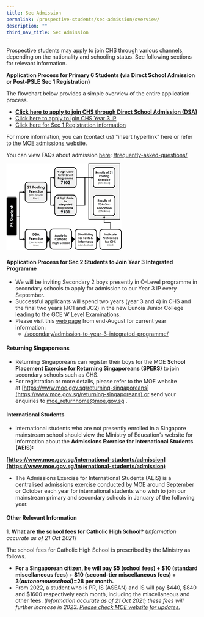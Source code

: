 ```yaml
---
title: Sec Admission
permalink: /prospective-students/sec-admission/overview/
description: ""
third_nav_title: Sec Admission
---
```


Prospective students may apply to join CHS through various channels, depending on the nationality and schooling status. See following sections for relevant information.

**Application Process for Primary 6 Students (via Direct School Admission or Post-PSLE Sec 1 Registration)**

The flowchart below provides a simple overview of the entire application process.

*   **[Click here to apply to join CHS through Direct School Admission (DSA)](https://staging.d26k7rl81eo6rb.amplifyapp.com/prospective-students/Sec-Admission/direct-school-admission/)**
*   [Click here to apply to join CHS Year 3 IP](https://staging.d26k7rl81eo6rb.amplifyapp.com/prospective-students/admission-to-ip-year-3/)
*   [Click here for Sec 1 Registration information](https://staging.d26k7rl81eo6rb.amplifyapp.com/prospective-students/Sec-Admission/level-1-registration/)

For more information, you can (contact us) "insert hyperlink" here or refer to the [MOE admissions website](http://www.moe.gov.sg/education/admissions/secondary-one-posting/).

You can view FAQs about admission [here](https://staging.d26k7rl81eo6rb.amplifyapp.com/secondary/faqs/): [/frequently-asked-questions/](https://staging.d26k7rl81eo6rb.amplifyapp.com/secondary/faqs/)

<img src="/images/ps1.png" style="width:60%">

#### Application Process for Sec 2 Students to Join Year 3 Integrated Programme

*   We will be inviting Secondary 2 boys presently in O-Level programme in secondary schools to apply for admission to our Year 3 IP every September.
*   Successful applicants will spend two years (year 3 and 4) in CHS and the final two years (JC1 and JC2) in the new Eunoia Junior College leading to the GCE ‘A’ Level Examinations.
*   Please visit this [web page](https://staging.d26k7rl81eo6rb.amplifyapp.com/prospective-students/admission-to-ip-year-3/) from end-August for current year information: 
    *   [/secondary/admission-to-year-3-integrated-programme/](https://staging.d26k7rl81eo6rb.amplifyapp.com/prospective-students/admission-to-ip-year-3/)

#### Returning Singaporeans

*   Returning Singaporeans can register their boys for the MOE **School Placement Exercise for Returning Singaporeans (**SPERS**)** to join secondary schools such as CHS.
*   For registration or more details, please refer to the MOE website at [https://www.moe.gov.sg/returning-singaporeans](https://www.moe.gov.sg/returning-singaporeans) or send your enquiries to [moe\_returnhome@moe.gov.sg](mailto:moe_returnhome@moe.gov.sg) .

#### International Students

*   International students who are not presently enrolled in a Singapore mainstream school should view the Ministry of Education’s website for information about the **Admissions Exercise for International Students (AEIS):** 

**[https://www.moe.gov.sg/international-students/admission](https://www.moe.gov.sg/international-students/admission)**

*   The Admissions Exercise for International Students (AEIS) is a centralised admissions exercise conducted by MOE around September or October each year for international students who wish to join our mainstream primary and secondary schools in January of the following year.

#### Other Relevant Information

1. **What are the school fees for Catholic High School?** (_Information accurate as of 21 Oct 2021_)

The school fees for Catholic High School is prescribed by the Ministry as follows.

*   **For a Singaporean citizen, he will pay $5 (school fees) + $10 (standard miscellaneous fees) + $10 (second-tier miscellaneous fees) + $3 (autonomous school) = $28 per month.**
*   From 2022, a student who is PR, IS (ASEAN) and IS will pay $440, $840 and $1600 respectively each month, including the miscellaneous and other fees. _(Information accurate as of 21 Oct 2021; these fees will further increase in 2023._ [_Please check MOE website for updates._](https://www.moe.gov.sg/financial-matters/fees)